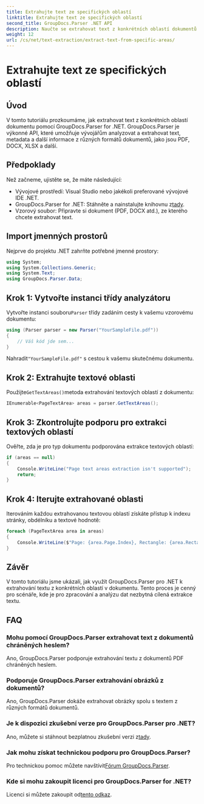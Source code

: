 ```yaml
---
title: Extrahujte text ze specifických oblastí
linktitle: Extrahujte text ze specifických oblastí
second_title: GroupDocs.Parser .NET API
description: Naučte se extrahovat text z konkrétních oblastí dokumentů pomocí GroupDocs.Parser for .NET. Snadný průvodce krok za krokem.
weight: 12
url: /cs/net/text-extraction/extract-text-from-specific-areas/
---
```


# Extrahujte text ze specifických oblastí

## Úvod
V tomto tutoriálu prozkoumáme, jak extrahovat text z konkrétních oblastí dokumentu pomocí GroupDocs.Parser for .NET. GroupDocs.Parser je výkonné API, které umožňuje vývojářům analyzovat a extrahovat text, metadata a další informace z různých formátů dokumentů, jako jsou PDF, DOCX, XLSX a další.
## Předpoklady
Než začneme, ujistěte se, že máte následující:
- Vývojové prostředí: Visual Studio nebo jakékoli preferované vývojové IDE .NET.
-  GroupDocs.Parser for .NET: Stáhněte a nainstalujte knihovnu z[tady](https://releases.groupdocs.com/parser/net/).
- Vzorový soubor: Připravte si dokument (PDF, DOCX atd.), ze kterého chcete extrahovat text.

## Import jmenných prostorů
Nejprve do projektu .NET zahrňte potřebné jmenné prostory:
```csharp
using System;
using System.Collections.Generic;
using System.Text;
using GroupDocs.Parser.Data;
```
## Krok 1: Vytvořte instanci třídy analyzátoru
 Vytvořte instanci souboru`Parser` třídy zadáním cesty k vašemu vzorovému dokumentu:
```csharp
using (Parser parser = new Parser("YourSampleFile.pdf"))
{
    // Váš kód jde sem...
}
```
 Nahradit`"YourSampleFile.pdf"` s cestou k vašemu skutečnému dokumentu.
## Krok 2: Extrahujte textové oblasti
 Použijte`GetTextAreas()`metoda extrahování textových oblastí z dokumentu:
```csharp
IEnumerable<PageTextArea> areas = parser.GetTextAreas();
```
## Krok 3: Zkontrolujte podporu pro extrakci textových oblastí
Ověřte, zda je pro typ dokumentu podporována extrakce textových oblastí:
```csharp
if (areas == null)
{
    Console.WriteLine("Page text areas extraction isn't supported");
    return;
}
```
## Krok 4: Iterujte extrahované oblasti
Iterováním každou extrahovanou textovou oblastí získáte přístup k indexu stránky, obdélníku a textové hodnotě:
```csharp
foreach (PageTextArea area in areas)
{
    Console.WriteLine($"Page: {area.Page.Index}, Rectangle: {area.Rectangle}, Text: {area.Text}");
}
```

## Závěr
V tomto tutoriálu jsme ukázali, jak využít GroupDocs.Parser pro .NET k extrahování textu z konkrétních oblastí v dokumentu. Tento proces je cenný pro scénáře, kde je pro zpracování a analýzu dat nezbytná cílená extrakce textu.

## FAQ
### Mohu pomocí GroupDocs.Parser extrahovat text z dokumentů chráněných heslem?
Ano, GroupDocs.Parser podporuje extrahování textu z dokumentů PDF chráněných heslem.
### Podporuje GroupDocs.Parser extrahování obrázků z dokumentů?
Ano, GroupDocs.Parser dokáže extrahovat obrázky spolu s textem z různých formátů dokumentů.
### Je k dispozici zkušební verze pro GroupDocs.Parser pro .NET?
 Ano, můžete si stáhnout bezplatnou zkušební verzi z[tady](https://releases.groupdocs.com/).
### Jak mohu získat technickou podporu pro GroupDocs.Parser?
 Pro technickou pomoc můžete navštívit[Fórum GroupDocs.Parser](https://forum.groupdocs.com/c/parser/17).
### Kde si mohu zakoupit licenci pro GroupDocs.Parser for .NET?
 Licenci si můžete zakoupit od[tento odkaz](https://purchase.groupdocs.com/buy).